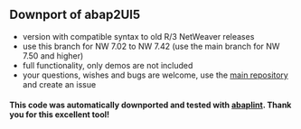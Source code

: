 ## Downport of abap2UI5

* version with compatible syntax to old R/3 NetWeaver releases
* use this branch for NW 7.02 to NW 7.42 (use the main branch for NW 7.50 and higher)
* full functionality, only demos are not included
* your questions, wishes and bugs are welcome, use the [main repository](https://github.com/oblomov-dev/ABAP2UI5) and create an issue

#### This code was automatically downported and tested with [abaplint](https://abaplint.org/). Thank you for this excellent tool!
